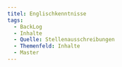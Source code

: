 ```yaml
---
titel: Englischkenntnisse
tags:
  - BackLog
  - Inhalte
  - Quelle: Stellenausschreibungen
  - Themenfeld: Inhalte
  - Master
---
```

